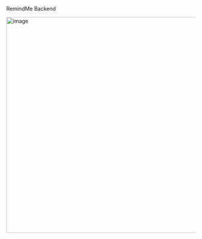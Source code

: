 RemindMe Backend

<img width="575" alt="image" src="https://github.com/user-attachments/assets/52c163e4-de85-4732-81dc-f096b963073d">
